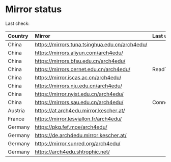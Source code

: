 <script src="./time.js"></script>
# Mirror status
Last check: <script type="text/javascript">localize(1751080657.4778445);</script>

|Country|Mirror|Last update|
|:------|:-----|:----------|
|China|https://mirrors.tuna.tsinghua.edu.cn/arch4edu/|<script type="text/javascript">localize(1751050157);</script>|
|China|https://mirrors.aliyun.com/arch4edu/|<script type="text/javascript">localize(1751050157);</script>|
|China|https://mirrors.bfsu.edu.cn/arch4edu/|<script type="text/javascript">localize(1751050157);</script>|
|China|https://mirrors.cernet.edu.cn/arch4edu/|ReadTimeout|
|China|https://mirror.iscas.ac.cn/arch4edu/|<script type="text/javascript">localize(1750574662);</script>|
|China|https://mirrors.nju.edu.cn/arch4edu/|<script type="text/javascript">localize(1751006946);</script>|
|China|https://mirror.nyist.edu.cn/arch4edu/|<script type="text/javascript">localize(1751006946);</script>|
|China|https://mirrors.sau.edu.cn/arch4edu/|ConnectionError|
|Austria|https://at.arch4edu.mirror.kescher.at/|<script type="text/javascript">localize(1751050157);</script>|
|France|https://mirror.lesviallon.fr/arch4edu/|<script type="text/javascript">localize(1751050157);</script>|
|Germany|https://pkg.fef.moe/arch4edu/|<script type="text/javascript">localize(1751050157);</script>|
|Germany|https://de.arch4edu.mirror.kescher.at/|<script type="text/javascript">localize(1751050157);</script>|
|Germany|https://mirror.sunred.org/arch4edu/|<script type="text/javascript">localize(1751050157);</script>|
|Germany|https://arch4edu.shtrophic.net/|<script type="text/javascript">localize(1751006946);</script>|

<script src="./tablefilter/tablefilter.js"></script>
<script src="./table.js"></script>